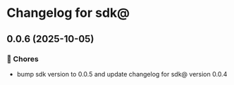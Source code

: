 # Changelog for sdk@

## 0.0.6 (2025-10-05)



### 🧹 Chores
- bump sdk version to 0.0.5 and update changelog for sdk@ version 0.0.4
